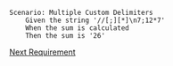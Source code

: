 ```gherkin
Scenario: Multiple Custom Delimiters
    Given the string '//[;][*]\n7;12*7'
    When the sum is calculated
    Then the sum is '26'
```

[Next Requirement](./requirements-13.md)
